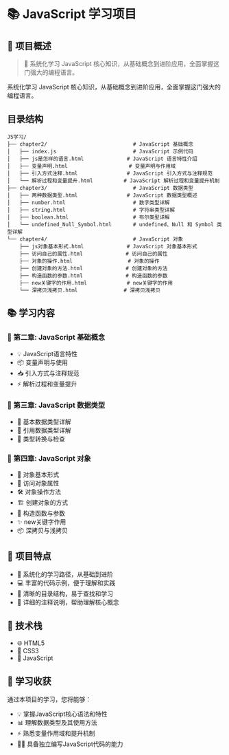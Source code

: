 # 📚 JavaScript 学习项目

## 🎯 项目概述

> 🌟 系统化学习 JavaScript 核心知识，从基础概念到进阶应用，全面掌握这门强大的编程语言。

系统化学习 JavaScript 核心知识，从基础概念到进阶应用，全面掌握这门强大的编程语言。

## 目录结构

```
JS学习/
├── chapter2/                            # JavaScript 基础概念
│   ├── index.js                         # JavaScript 示例代码
│   ├── js是怎样的语言.html              # JavaScript 语言特性介绍
│   ├── 变量声明.html                    # 变量声明与作用域
│   ├── 引入方式注释.html                # JavaScript 引入方式与注释规范
│   └── 解析过程和变量提升.html          # JavaScript 解析过程和变量提升机制
├── chapter3/                            # JavaScript 数据类型
│   ├── 两种数据类型.html                # JavaScript 数据类型概述
│   ├── number.html                      # 数字类型详解
│   ├── string.html                      # 字符串类型详解
│   ├── boolean.html                     # 布尔类型详解
│   └── undefined_Null_Symbol.html       # undefined、Null 和 Symbol 类型详解
└── chapter4/                            # JavaScript 对象
    ├── js对象基本形式.html              # JavaScript 对象基本形式
    ├── 访问自己的属性.html              # 访问自己的属性
    ├── 对象的操作.html                  # 对象的操作
    ├── 创建对象的方法.html              # 创建对象的方法
    ├── 构造函数的参数.html              # 构造函数的参数
    ├── new关键字的作用.html             # new关键字的作用
    └── 深拷贝浅拷贝.html               # 深拷贝浅拷贝
```

## 📚 学习内容

### 📘 第二章: JavaScript 基础概念
- 💡 JavaScript语言特性
- 📦 变量声明与使用
- 📥 引入方式与注释规范
- ⚡ 解析过程和变量提升

### 📗 第三章: JavaScript 数据类型
- 🔢 基本数据类型详解
- 📎 引用数据类型详解
- 🔄 类型转换与检查

### 📙 第四章: JavaScript 对象
- 🧱 对象基本形式
- 🔑 访问对象属性
- 🛠️ 对象操作方法
- 🏗️ 创建对象的方式
- 🎯 构造函数与参数
- ✨ new关键字作用
- 📦 深拷贝与浅拷贝

## 🌟 项目特点

- 🎯 系统化的学习路径，从基础到进阶
- 💻 丰富的代码示例，便于理解和实践
- 📁 清晰的目录结构，易于查找和学习
- 📝 详细的注释说明，帮助理解核心概念

## 🔧 技术栈

- 🌐 HTML5
- 🎨 CSS3
- 🧠 JavaScript

## 🎯 学习收获

通过本项目的学习，您将能够：

- 💡 掌握JavaScript核心语法和特性
- 📊 理解数据类型及其使用方法
- ⚡ 熟悉变量作用域和提升机制
- 🧑‍💻 具备独立编写JavaScript代码的能力